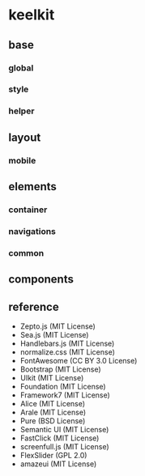 keelkit
=======
## base

### global

### style

### helper

## layout

### mobile

## elements

### container

### navigations

### common

## components

## reference

- Zepto.js (MIT License)
- Sea.js (MIT License)
- Handlebars.js (MIT License)
- normalize.css (MIT License)
- FontAwesome (CC BY 3.0 License)
- Bootstrap (MIT License)
- UIkit (MIT License)
- Foundation (MIT License)
- Framework7 (MIT License)
- Alice (MIT License)
- Arale (MIT License)
- Pure (BSD License)
- Semantic UI (MIT License)
- FastClick (MIT License)
- screenfull.js (MIT License)
- FlexSlider (GPL 2.0)
- amazeui (MIT License)

